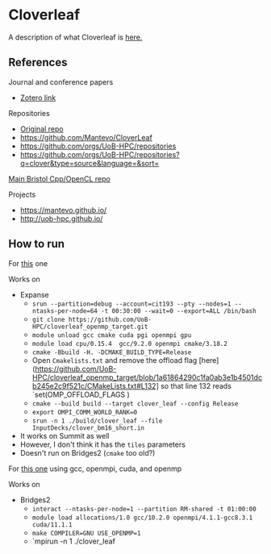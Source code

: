 # Cloverleaf

A description of what Cloverleaf is [here.](https://github.com/UK-MAC/CloverLeaf/blob/master/documentation.txt)

## References

Journal and conference papers
* [Zotero link](https://www.zotero.org/groups/4507615/comp-physics/collections/BJBJM25B)

Repositories
* [Original repo](https://github.com/UK-MAC/CloverLeaf)
* https://github.com/Mantevo/CloverLeaf
* https://github.com/orgs/UoB-HPC/repositories
* https://github.com/orgs/UoB-HPC/repositories?q=clover&type=source&language=&sort=

[Main Bristol Cpp/OpenCL repo](https://github.com/UoB-HPC/CloverLeaf)

Projects
* https://mantevo.github.io/
* http://uob-hpc.github.io/

## How to run 

For [this](https://github.com/UoB-HPC/cloverleaf_openmp_target) one 

Works on
* Expanse
	* `srun --partition=debug --account=cit193 --pty --nodes=1 --ntasks-per-node=64 -t 00:30:00 --wait=0 --export=ALL /bin/bash`
	* `git clone https://github.com/UoB-HPC/cloverleaf_openmp_target.git`
	* `module unload gcc cmake cuda pgi openmpi gpu`
	* `module load cpu/0.15.4  gcc/9.2.0 openmpi cmake/3.18.2`
	* `cmake -Bbuild -H. -DCMAKE_BUILD_TYPE=Release`
	* Open `Cmakelists.txt` and remove the offload flag [here](https://github.com/UoB-HPC/cloverleaf_openmp_target/blob/1a61864290c1fa0ab3e1b4501dcb245e2c9f521c/CMakeLists.txt#L132] so that line 132 reads `set(OMP_OFFLOAD_FLAGS )
	* `cmake --build build --target clover_leaf --config Release`
	* `export OMPI_COMM_WORLD_RANK=0` 
	* `srun -n 1 ./build/clover_leaf --file InputDecks/clover_bm16_short.in`
* It works on Summit as well
* However, I don't think it has the `tiles` parameters
* Doesn't run on Bridges2 (`cmake` too old?)


For [this one](https://github.com/UoB-HPC/CloverLeaf) using gcc, openmpi, cuda, and openmp

Works on 
* Bridges2
	* `interact --ntasks-per-node=1 --partition RM-shared -t 01:00:00`
	* `module load allocations/1.0 gcc/10.2.0 openmpi/4.1.1-gcc8.3.1 cuda/11.1.1` 
	* `make COMPILER=GNU USE_OPENMP=1`
	* `mpirun -n 1 ./clover_leaf



